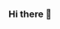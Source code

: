 ### Hi there 👋

<!--
**aicalica123/aicalica123** is a ✨ _special_ ✨ repository because its `README.md` (this file) appears on your GitHub profile.

Here are some ideas to get you started:

- 🔭 I’m currently working on a personam site
- 🌱 I’m currently learning html
- 👯 I’m looking to collaborate on ...
- 🤔 I’m looking for help with ...
- 💬 Ask me about nothing
- 📫 How to reach me: ...
- 😄 Pronouns: ...
- ⚡ Fun fact: ...
-->
